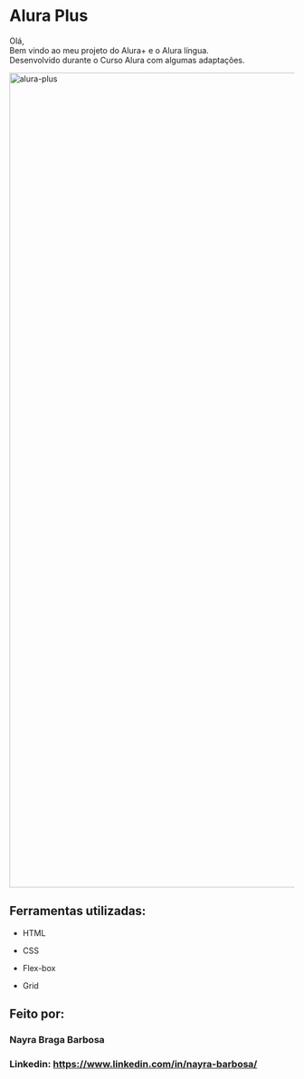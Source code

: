 # Alura Plus
Olá, <br> Bem vindo ao meu projeto do Alura+ e o Alura língua. <br> Desenvolvido durante o Curso Alura com algumas adaptações.

<img width="1440" alt="alura-plus" src="https://github.com/nayrabra/aluraplus/assets/102299426/ea79fb03-c495-416b-b465-3c28bbff620f">


## Ferramentas utilizadas:

* HTML

* CSS

* Flex-box

* Grid

## Feito por:

### Nayra Braga Barbosa

### Linkedin: https://www.linkedin.com/in/nayra-barbosa/

